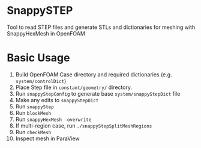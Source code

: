 # SnappySTEP
 Tool to read STEP files and generate STLs and dictionaries for meshing with SnappyHexMesh in OpenFOAM

# Basic Usage

1. Build OpenFOAM Case directory and required dictionaries (e.g. `system/controlDict`)
2. Place Step file in `constant/geometry/` directory.
3. Run `snappyStepConfig` to generate base `system/snappyStepDict` file
4. Make any edits to `snappyStepDict`
5. Run `snappyStep`
4. Run `blockMesh`
5. Run `snappyHexMesh -overwrite`
6. If multi-region case, run `./snappyStepSplitMeshRegions`
7. Run `checkMesh`
8. Inspect mesh in ParaView